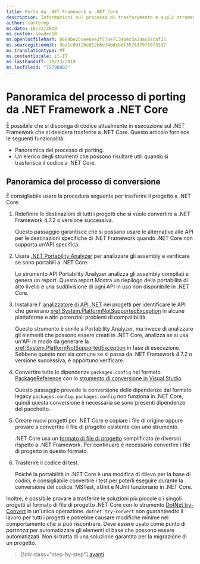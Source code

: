 ```yaml
---
title: Porta da .NET Framework a .NET Core
description: Informazioni sul processo di trasferimento e sugli strumenti che possono risultare utili durante il trasferimento di un progetto .NET Framework in .NET Core.
author: cartermp
ms.date: 10/22/2019
ms.custom: seodec18
ms.openlocfilehash: 0684be25cee6ae3f778e7134b4c3a29ac87caf25
ms.sourcegitcommit: 9bd1c09128e012b6e34bdcbdf3576379f58f3137
ms.translationtype: MT
ms.contentlocale: it-IT
ms.lasthandoff: 10/23/2019
ms.locfileid: "72798802"
---
```

# <a name="overview-of-the-porting-process-from-net-framework-to-net-core"></a>Panoramica del processo di porting da .NET Framework a .NET Core

È possibile che si disponga di codice attualmente in esecuzione sul .NET Framework che si desidera trasferire a .NET Core. Questo articolo fornisce le seguenti funzionalità:

* Panoramica del processo di porting.
* Un elenco degli strumenti che possono risultare utili quando si trasferisce il codice a .NET Core.

## <a name="overview-of-the-porting-process"></a>Panoramica del processo di conversione

È consigliabile usare la procedura seguente per trasferire il progetto a .NET Core:

1. Ridefinire le destinazioni di tutti i progetti che si vuole convertire a .NET Framework 4.7.2 o versione successiva.

   Questo passaggio garantisce che si possano usare le alternative alle API per le destinazioni specifiche di .NET Framework quando .NET Core non supporta un'API specifica.

2. Usare [.NET Portability Analyzer](../../standard/analyzers/portability-analyzer.md) per analizzare gli assembly e verificare se sono portabili a .NET Core.

   Lo strumento API Portability Analyzer analizza gli assembly compilati e genera un report. Questo report Mostra un riepilogo della portabilità di alto livello e una suddivisione di ogni API in uso non disponibile in .NET Core.

3. Installare l' [analizzatore di API .NET](../../standard/analyzers/api-analyzer.md) nei progetti per identificare le API che generano <xref:System.PlatformNotSupportedException> in alcune piattaforme e altri potenziali problemi di compatibilità.

   Questo strumento è simile a Portability Analyzer, ma invece di analizzare gli elementi che possono essere creati in .NET Core, analizza se si usa un'API in modo da generare la <xref:System.PlatformNotSupportedException> in fase di esecuzione. Sebbene questo non sia comune se si passa da .NET Framework 4.7.2 o versione successiva, è opportuno verificare.

4. Convertire tutte le dipendenze `packages.config` nel formato [PackageReference](/nuget/consume-packages/package-references-in-project-files) con lo [strumento di conversione in Visual Studio](/nuget/consume-packages/migrate-packages-config-to-package-reference).

   Questo passaggio prevede la conversione delle dipendenze dal formato legacy `packages.config`. `packages.config` non funziona in .NET Core, quindi questa conversione è necessaria se sono presenti dipendenze del pacchetto.

5. Creare nuovi progetti per .NET Core e copiare i file di origine oppure provare a convertire il file di progetto esistente con uno strumento.

   .NET Core usa un [formato di file di progetto](../tools/csproj.md) semplificato (e diverso) rispetto a .NET Framework. Per continuare è necessario convertire i file di progetto in questo formato.

6. Trasferire il codice di test.

   Poiché la portabilità in .NET Core è una modifica di rilievo per la base di codici, è consigliabile convertire i test per poterli eseguire durante la conversione del codice. MSTest, xUnit e NUnit funzionano in .NET Core.

Inoltre, è possibile provare a trasferire le soluzioni più piccole o i singoli progetti al formato di file di progetto .NET Core con lo strumento [DotNet try-Convert](https://github.com/dotnet/try-convert) in un'unica operazione. `dotnet try-convert` non guaranteedto il lavoro per tutti i progetti e potrebbe causare modifiche minime nel comportamento che si può riscontrare. Deve essere usato come punto di _partenza_ per automatizzare gli elementi di base che possono essere automatizzati. Non si tratta di una soluzione garantita per la migrazione di un progetto.

>[!div class="step-by-step"]
>[avanti](net-framework-tech-unavailable.md)
